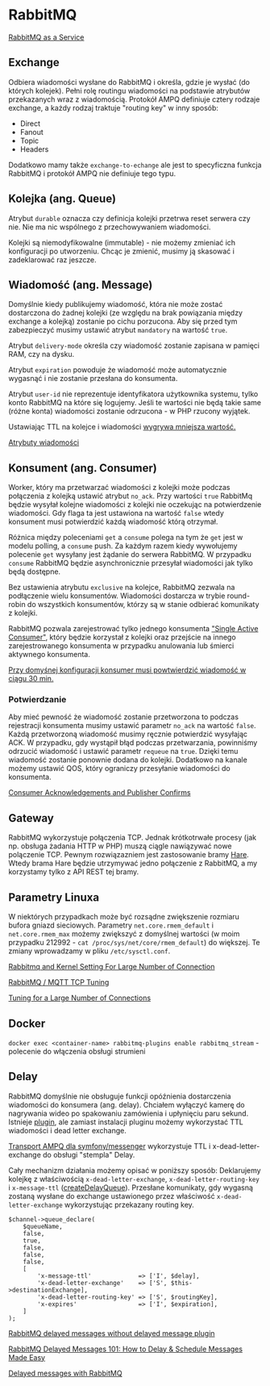 # RabbitMQ

[RabbitMQ as a Service](https://www.cloudamqp.com/)

## Exchange

Odbiera wiadomości wysłane do RabbitMQ i określa, gdzie je wysłać (do których kolejek). Pełni rolę routingu wiadomości na podstawie atrybutów przekazanych wraz z wiadomością. Protokół AMPQ definiuje cztery rodzaje exchange, a każdy rodzaj traktuje "routing key" w inny sposób:
* Direct
* Fanout
* Topic
* Headers

Dodatkowo mamy także `exchange-to-echange` ale jest to specyficzna funkcja RabbitMQ i protokół AMPQ nie definiuje tego typu.

## Kolejka (ang. Queue)

Atrybut `durable` oznacza czy definicja kolejki przetrwa reset serwera czy nie. Nie ma nic wspólnego z przechowywaniem wiadomości.

Kolejki są niemodyfikowalne (immutable) - nie możemy zmieniać ich konfiguracji po utworzeniu.
Chcąc je zmienić, musimy ją skasować i zadeklarować raz jeszcze.

## Wiadomość (ang. Message)

Domyślnie kiedy publikujemy wiadomość, która nie może zostać dostarczona do żadnej kolejki (ze względu na brak powiązania między exchange a kolejką) zostanie po cichu porzucona. Aby się przed tym zabezpieczyć musimy ustawić atrybut `mandatory` na wartość `true`.

Atrybut `delivery-mode` określa czy wiadomość zostanie zapisana w pamięci RAM, czy na dysku.

Atrybut `expiration` powoduje że wiadomość może automatycznie wygasnąć i nie zostanie przesłana do konsumenta.

Atrybut `user-id` nie reprezentuje identyfikatora użytkownika systemu, tylko konto RabbitMQ na które się logujemy. Jeśli te wartości nie będą takie same (różne konta) wiadomości zostanie odrzucona - w PHP rzucony wyjątek.

Ustawiając TTL na kolejce i wiadomości [wygrywa mniejsza wartość.](https://www.rabbitmq.com/ttl.html#per-message-ttl-in-publishers)

[Atrybuty wiadomości](https://www.rabbitmq.com/publishers.html#message-properties)

## Konsument (ang. Consumer)

Worker, który ma przetwarzać wiadomości z kolejki może podczas połączenia z kolejką ustawić atrybut `no_ack`. Przy wartości `true` RabbitMq będzie wysyłał kolejne wiadomości z kolejki nie oczekując na potwierdzenie wiadomości. Gdy flaga ta jest ustawiona na wartość `false` wtedy konsument musi potwierdzić każdą wiadomość którą otrzymał.

Różnica między poleceniami `get` a `consume` polega na tym że `get` jest w modelu polling, a `consume` push. Za każdym razem kiedy wywołujemy polecenie `get` wysyłany jest żądanie do serwera RabbitMQ. W przypadku `consume` RabbitMQ będzie asynchronicznie przesyłał wiadomości jak tylko będą dostępne.

Bez ustawienia atrybutu `exclusive` na kolejce, RabbitMQ zezwala na podłączenie wielu konsumentów. Wiadomości dostarcza w trybie round-robin do wszystkich konsumentów, którzy są w stanie odbierać komunikaty z kolejki.

RabbitMQ pozwala zarejestrować tylko jednego konsumenta ["Single Active Consumer"](https://www.rabbitmq.com/consumers.html#single-active-consumer), który będzie korzystał z kolejki oraz przejście na innego zarejestrowanego konsumenta w przypadku anulowania lub śmierci aktywnego konsumenta.

[Przy domyśnej konfiguracji konsumer musi powtwierdzić wiadomość w ciągu 30 min.](https://www.rabbitmq.com/consumers.html#acknowledgement-timeout)

### Potwierdzanie

Aby mieć pewność że wiadomość zostanie przetworzona to podczas rejestracji konsumenta musimy ustawić parametr `no_ack` na wartość `false`. Każdą przetworzoną wiadomość musimy ręcznie potwierdzić wysyłając ACK. W przypadku, gdy wystąpił błąd podczas przetwarzania, powinniśmy odrzucić wiadomość  i ustawić parametr `requeue` na `true`. Dzięki temu wiadomość zostanie ponownie dodana do kolejki. Dodatkowo na kanale możemy ustawić QOS, który ograniczy przesyłanie wiadomości do konsumenta.

[Consumer Acknowledgements and Publisher Confirms](https://www.rabbitmq.com/confirms.html)

## Gateway

RabbitMQ wykorzystuje połączenia TCP. Jednak krótkotrwałe procesy (jak np. obsługa żadania HTTP w PHP) muszą ciągle nawiązywać nowe polączenie TCP. Pewnym rozwiązazniem jest zastosowanie bramy [Hare](https://github.com/Weebly/Hare).
Wtedy brama Hare będzie utrzymywać jedno połączenie z RabbitMQ, a my korzystamy tylko z API REST tej bramy.

## Parametry Linuxa

W niektórych przypadkach może być rozsądne zwiększenie rozmiaru bufora gniazd sieciowych.
Parametry `net.core.rmem_default` i `net.core.rmem_max` możemy zwiększyć z domyślnej wartości (w moim przypadku 212992 - `cat /proc/sys/net/core/rmem_default`) do większej. Te zmiany wprowadzamy w pliku `/etc/sysctl.conf`.

[Rabbitmq and Kernel Setting For Large Number of Connection](https://steemit.com/rabbitmq/@myusufe/rabbitmq-and-kernel-setting-for-large-number-of-connection)

[RabbitMQ / MQTT TCP Tuning](https://gist.github.com/lukebakken/e9392fc96d4e493fcea045e095f96f30)

[Tuning for a Large Number of Connections](https://www.rabbitmq.com/networking.html#tuning-for-large-number-of-connections)

## Docker

`docker exec <container-name> rabbitmq-plugins enable rabbitmq_stream` - polecenie do włączenia obsługi strumieni

## Delay

RabbitMQ domyślnie nie obsługuje funkcji opóźnienia dostarczenia wiadomości do konsumera (ang. delay).
Chciałem wyłączyć kamerę do nagrywania wideo po spakowaniu zamówienia i upłynięciu paru sekund.
Istnieje [plugin](https://github.com/rabbitmq/rabbitmq-delayed-message-exchange), ale zamiast instalacji pluginu możemy wykorzystać TTL wiadomości i dead letter exchange.

[Transport AMPQ dla symfony/messenger](https://github.com/symfony/amqp-messenger/blob/54a04a295f52e8c5567e11748b4d5c06724cadb5/Transport/Connection.php)
wykorzystuje TTL i x-dead-letter-exchange do obsługi "stempla" Delay.

Cały mechanizm działania możemy opisać w poniższy sposób:
Deklarujemy kolejkę z właściwością `x-dead-letter-exchange`, `x-dead-letter-routing-key` i `x-message-ttl` ([createDelayQueue](https://github.com/symfony/amqp-messenger/blob/54a04a295f52e8c5567e11748b4d5c06724cadb5/Transport/Connection.php#L384)).
Przesłane komunikaty, gdy wygasną zostaną wysłane do exchange ustawionego przez właściwość `x-dead-letter-exchange` wykorzystując przekazany routing key.

```
$channel->queue_declare(
    $queueName,
    false,
    true,
    false,
    false,
    false,
    [
        'x-message-ttl'             => ['I', $delay],
        'x-dead-letter-exchange'    => ['S', $this->destinationExchange],
        'x-dead-letter-routing-key' => ['S', $routingKey],
        'x-expires'                 => ['I', $expiration],
    ]
);
```

[RabbitMQ delayed messages without delayed message plugin](https://medium.com/@ektaros/rabbitmq-delayed-messages-without-delayed-plugin-94f0e65ea4b0)

[RabbitMQ Delayed Messages 101: How to Delay & Schedule Messages Made Easy](https://hevodata.com/learn/rabbitmq-delayed-message/)

[Delayed messages with RabbitMQ](https://www.cloudamqp.com/docs/delayed-messages.html)
